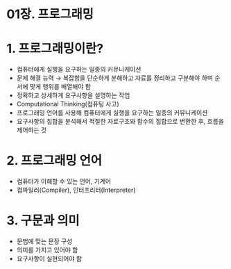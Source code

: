 # 01장. 프로그래밍

# 1. 프로그래밍이란?

- 컴퓨터에게 실행을 요구하는 일종의 커뮤니케이션
- 문제 해결 능력 → 복잡함을 단순하게 분해하고 자료를 정리하고 구분해야 하며 순서에 맞게 행위를 배열해야 함
- 정확하고 상세하게 요구사항을 설명하는 작업
- Computational Thinking(컴퓨팅 사고)
- 프로그래밍 언어를 사용해 컴퓨터에게 실행을 요구하는 일종의 커뮤니케이션
- 요구사항의 집합을 분석해서 적절한 자료구조와 함수의 집합으로 변환한 후, 흐름을 제어하는 것

# 2. 프로그래밍 언어

- 컴퓨터가 이해할 수 있는 언어, 기계어
- 컴파일러(Compiler), 인터프리터(Interpreter)

# 3. 구문과 의미

- 문법에 맞는 문장 구성
- 의미를 가지고 있어야 함
- 요구사항이 실현되어야 함
